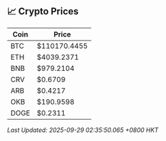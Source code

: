 ## 📈 Crypto Prices

| Coin | Price |
| ---- | ----- |
| BTC | $110170.4455 |
| ETH | $4039.2371 |
| BNB | $979.2104 |
| CRV | $0.6709 |
| ARB | $0.4217 |
| OKB | $190.9598 |
| DOGE | $0.2311 |

_Last Updated: 2025-09-29 02:35:50.065 +0800 HKT_